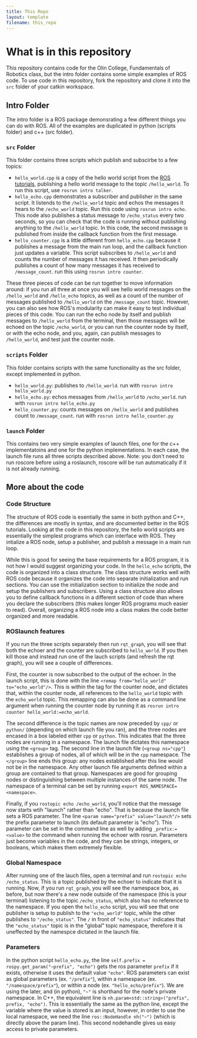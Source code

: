 ```yaml
---
title: This Repo
layout: template
filename: this_repo
--- 
```


# What is in this repository

This repository contains code for the Olin College, Fundamentals of Robotics class, but the intro folder contains some simple examples of ROS code. To use code in this repository, fork the repository and clone it into the `src` folder of your catkin workspace.

## Intro Folder
The intro folder is a ROS package demonsrating a few different things you can do with ROS. All of the examples are duplicated in python (scripts folder) and c++ (src folder).

### `src` Folder
This folder contains three scripts which publish and subscirbe to a few topics:

- `hello_world.cpp` is a copy of the hello world script from the [ROS tutorials](http://wiki.ros.org/ROS/Tutorials/WritingPublisherSubscriber%28c%2B%2B%29), publishing a hello world message to the topic `/hello_world`. To run this script, use `rosrun intro talker`.
- `hello_echo.cpp` demonstrates a subscriber and publisher in the same script. It listends to the `/hello_world` topic and echos the messages it hears to the `/echo_world` topic. Run this code using `rosrun intro echo`. This node also publishes a status message to `/echo_status` every two seconds, so you can check that the code is running without publishing anything to the `/hello_world` topic. In this code, the second message is published from inside the callback function from the first message.
- `hello_counter.cpp` is a little different from `hello_echo.cpp` because it publishes a message from the main run loop, and the callback function just updates a variable. This script subscribes to `/hello_world` and counts the number of messages it has received. It then periodically publishes a count of how many messages it has received to `/message_count`. run this using `rosrun intro counter`.

These three pieces of code can be run together to move information around: if you run all three at once you will see hello world messages on the `/hello_world` and `/hello_echo` topics, as well as a count of the number of messages published to `/hello_world` on the `/message_count` topic. However, you can also see how ROS's modularity can make it easy to test individual pieces of this code. You can run the echo node by itself and publish messages to `/hello_world` from the terminal, then those messages will be echoed on the topic `/echo_world`, or you can run the counter node by itself, or with the echo node, and you, again, can publish messages to `/hello_world`, and test just the counter node.

### `scripts` Folder
This folder contains scripts with the same functionality as the src folder, except implemented in python.

- `hello_world.py`: publishes to `/hello_world`. run with `rosrun intro hello_world.py`
- `hello_echo.py`: echos messages from `/hello_world` to `/echo_world`. run with `rosrun intro hello_echo.py`
- `hello_counter.py`: counts messages on `/hello_world` and publishes count to `/message_count`. run with `rosrun intro hello_counter.py`

### `launch` Folder
This contains two very simple examples of launch files, one for the c++ implementatoins and one for the python implementations. In each case, the launch file runs all three scripts described above. Note: you don't need to run roscore before using a roslaunch, roscore will be run automatically if it is not already running.

## More about the code

### Code Structure
The structure of ROS code is esentially the same in both python and C++, the differences are mostly in syntax, and are documented better in the ROS tutorials. Looking at the code in this repository, the hello world scripts are essentially the simplest programs which can interface with ROS. They intialize a ROS node, setup a publisher, and publish a message in a main run loop.

While this is good for seeing the base requirements for a ROS program, it is not how I would suggest organizing your code. In the `hello_echo` scripts, the code is organized into a class structure. The class structure works well with ROS code because it organizes the code into separate initialization and run sections. You can use the initialization section to initialize the node and setup the publishers and subscribers. Using a class structure also allows you to define callback functions in a different section of code than where you declare the subscribers (this makes longer ROS programs much easier to read). Overall, organizing a ROS node into a class makes the code better organized and more readable.

### ROSlaunch features
If you run the three scripts separately then run `rqt_graph`, you will see that both the echoer and the counter are subscribed to `hello_world`. If you then kill those and instead run one of the lauch scripts (and refresh the rqt graph), you will see a couple of differences.

First, the counter is now subscribed to the output of the echoer. In the launch script, this is done with the line `<remap from="hello_world" to="echo_world"/>`. This is within the tag for the counter node, and dictates that, within the counter node, all references to the `hello_world` topic with the `echo_world` topic. This remapping can also be done as a command line argument when running the counter node by running it as `rosrun intro counter hello_world:=echo_world`.

The second difference is the topic names are now preceded by `cpp/` or `python/` (depending on which launch file you ran), and the three nodes are encased in a box labeled either `cpp` or `python`. This indicates that the three nodes are running in a namespace. The launch file dictates this namespace using the `<group>` tag. The second line in the launch file (`<group ns="cpp"`) establishes a group of nodes, all of which will be in the `cpp` namespace. The `</group>` line ends this group: any nodes established after this line would not be in the namespace. Any other launch file arguments defined within a group are contained to that group. Namespaces are good for grouping nodes or distinguishing between multiple instances of the same node. The namespace of a terminal can be set by running `export ROS_NAMESPACE=<namespace>`.

Finally, if you `rostopic echo /echo_world`, you'll notice that the message now starts wtih "launch" rather than "echo". That is because the launch file sets a ROS parameter. The line `<param name="prefix" value="launch"/>` sets the prefix parameter to launch (its default parameter is "echo"). This parameter can be set in the command line as well by adding `_prefix:=<value>` to the command when running the echoer with rosrun. Parameters just become variables in the code, and they can be strings, integers, or booleans, which makes them extremely flexible.

### Global Namespace
After running one of the lauch files, open a terminal and run `rostopic echo /echo_status`. This is a topic published by the echoer to indicate that it is running. Now, if you run `rqt_graph`, you will see the namespace box, as before, but now there's a new node outside of the namespace (this is your terminal) listening to the topic `/echo_status`, which also has no reference to the namespace. If you open the `hello_echo` script, you will see that one publisher is setup to publish to the `"echo_world"` topic, while the other publishes to `"/echo_status"`. The `/` in front of `"echo_status"` indicates that the `"echo_status"` topic is in the "global" topic namespace, therefore it is uneffected by the namespce dictated in the launch file.

### Parameters
In the python script `hello_echo.py`, the line `self.prefix = rospy.get_param("~prefix", "echo")` gets the ros parameter `prefix` if it exists, otherwise it uses the default value `"echo"`. ROS parameters can exist as global parameters (ex. `"/prefix"`), within a namespace (ex. `"/namespace/prefix"`), or within a node (ex. `"hello_echo/prefix"`). We are using the later, and (in python), `"~"` is shorthand for the node's private namespace. In C++, the equivalent line is `nh.param<std::string>("prefix", prefix, "echo")`. This is essentially the same as the python line, except the variable where the value is stored is an input, however, in order to use the local namespace, we need the line `ros::NodeHandle nh("~")` (which is directly above the param line). This second nodehandle gives us easy access to private parameters.
